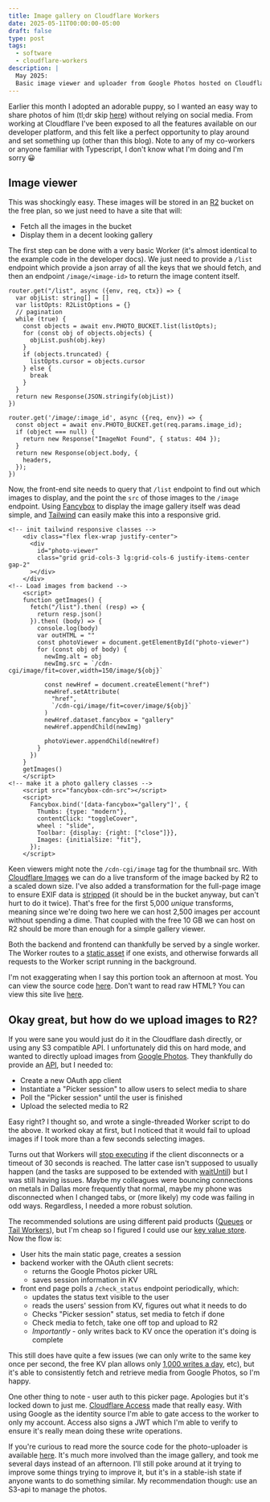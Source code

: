 ```yaml
---
title: Image gallery on Cloudflare Workers
date: 2025-05-11T00:00:00-05:00
draft: false
type: post
tags:
  - software
  - cloudflare-workers
description: |
  May 2025:
  Basic image viewer and uploader from Google Photos hosted on Cloudflare Workers
---
```


Earlier this month I adopted an adorable puppy, so I wanted an easy way to share
photos of him (tl;dr skip [here][Luca]) without relying on social media. From
working at Cloudflare I've been exposed to all the features available on our
developer platform, and this felt like a perfect opportunity to play around and
set something up (other than this blog). Note to any of my co-workers or anyone
familiar with Typescript, I don't know what I'm doing and I'm sorry 😀

## Image viewer

This was shockingly easy. These images will be stored in an [R2][R2] bucket on
the free plan, so we just need to have a site that will:

* Fetch all the images in the bucket
* Display them in a decent looking gallery

The first step can be done with a very basic Worker (it's almost identical to
the example code in the developer docs). We just need to provide a `/list`
endpoint which provide a json array of all the keys that we should fetch, and
then an endpoint `/image/<image-id>` to return the image content itself.

```
router.get("/list", async ({env, req, ctx}) => {
  var objList: string[] = []
  var listOpts: R2ListOptions = {}
  // pagination
  while (true) {
    const objects = await env.PHOTO_BUCKET.list(listOpts);
    for (const obj of objects.objects) {
      objList.push(obj.key)
    }
    if (objects.truncated) {
      listOpts.cursor = objects.cursor
    } else {
      break
    }
  }
  return new Response(JSON.stringify(objList))
})

router.get('/image/:image_id', async ({req, env}) => {
  const object = await env.PHOTO_BUCKET.get(req.params.image_id);
  if (object === null) {
    return new Response("ImageNot Found", { status: 404 });
  }
  return new Response(object.body, {
    headers,
  });
})
```

Now, the front-end site needs to query that `/list` endpoint to find out which
images to display, and the point the `src` of those images to the `/image`
endpoint. Using [Fancybox] to display the image gallery itself was dead simple,
and [Tailwind] can easily make this into a responsive grid.

```
<!-- init tailwind responsive classes -->
    <div class="flex flex-wrap justify-center">
      <div
        id="photo-viewer"
        class="grid grid-cols-3 lg:grid-cols-6 justify-items-center gap-2"
      ></div>
    </div>
<!-- Load images from backend -->
    <script>
    function getImages() {
      fetch("/list").then( (resp) => {
        return resp.json()
      }).then( (body) => {
        console.log(body)
        var outHTML = ""
        const photoViewer = document.getElementById("photo-viewer")
        for (const obj of body) {
          newImg.alt = obj
          newImg.src = `/cdn-cgi/image/fit=cover,width=150/image/${obj}`

          const newHref = document.createElement("href")
          newHref.setAttribute(
            "href",
            `/cdn-cgi/image/fit=cover/image/${obj}`
          )
          newHref.dataset.fancybox = "gallery"
          newHref.appendChild(newImg)

          photoViewer.appendChild(newHref)
        }
      })
    }
    getImages()
    </script>
<!-- make it a photo gallery classes -->
    <script src="fancybox-cdn-src"></script>
    <script>
      Fancybox.bind('[data-fancybox="gallery"]', {
        Thumbs: {type: "modern"},
        contentClick: "toggleCover",
        wheel : "slide",
        Toolbar: {display: {right: ["close"]}},
        Images: {initialSize: "fit"},
      });    
    </script>
```

Keen viewers might note the `/cdn-cgi/image` tag for the thumbnail src. With
[Cloudflare Images][Images] we can do a live transform of the image backed by R2
to a scaled down size. I've also added a transformation for the full-page image
to ensure EXIF data is [stripped][images-strip] (it should be in the bucket
anyway, but can't hurt to do it twice). That's free for the first 5,000 *unique*
transforms, meaning since we're doing two here we can host 2,500 images per
account without spending a dime. That coupled with the free 10 GB we can host on
R2 should be more than enough for a simple gallery viewer.

Both the backend and frontend can thankfully be served by a single worker. The
Worker routes to a [static asset][Assets] if one exists, and otherwise forwards
all requests to the Worker script running in the background.

I'm not exaggerating when I say this portion took an afternoon at most. You can
view the source code [here][gallery-code]. Don't want to read raw HTML? You can
view this site live [here][Luca].

## Okay great, but how do we upload images to R2?

If you were sane you would just do it in the Cloudflare dash directly, or using
any S3 compatible API. I unfortunately did this on hard mode, and wanted to
directly upload images from [Google Photos][GPhotos]. They thankfully do provide
an [API][GPhotos api docs], but I needed to:

* Create a new OAuth app client
* Instantiate a "Picker session" to allow users to select media to share
* Poll the "Picker session" until the user is finished
* Upload the selected media to R2

Easy right? I thought so, and wrote a single-threaded Worker script to do the
above. It worked okay at first, but I noticed that it would fail to upload
images if I took more than a few seconds selecting images.

Turns out that Workers will [stop executing][Duration] if the client disconnects
or a timeout of 30 seconds is reached. The latter case isn't supposed to usually
happen (and the tasks are supposed to be extended with [waitUntil][waitUntil])
but I was still having issues. Maybe my colleagues were bouncing connections on
metals in Dallas more frequently that normal, maybe my phone was disconnected
when I changed tabs, or (more likely) my code was failing in odd ways.
Regardless, I needed a more robust solution.

The recommended solutions are using different paid products ([Queues][Queues] or
[Tail Workers][Tail Workers]), but I'm cheap so I figured I could use our [key
value store][KV]. Now the flow is:

* User hits the main static page, creates a session
* backend worker with the OAuth client secrets:
    * returns the Google Photos picker URL
    * saves session information in KV
* front end page polls a `/check_status` endpoint periodically, which:
    * updates the status text visible to the user
    * reads the users' session from KV, figures out what it needs to do
    * Checks "Picker session" status, set media to fetch if done
    * Check media to fetch, take one off top and upload to R2
    * *Importantly* - only writes back to KV once the operation it's doing is
      complete

This still does have quite a few issues (we can only write to the same key once
per second, the free KV plan allows only [1,000 writes a day][kv-limits], etc),
but it's able to consistently fetch and retrieve media from Google Photos, so
I'm happy.

One other thing to note - user auth to this picker page. Apologies but it's
locked down to just me. [Cloudflare Access][Access] made that really easy. With
using Google as the identity source I'm able to gate access to the worker to
only my account. Access also signs a JWT which I'm able to verify to ensure it's
really mean doing these write operations.

If you're curious to read more the source code for the photo-uploader is
available [here][picker-code]. It's much more involved than the image gallery,
and took me several days instead of an afternoon. I'll still poke around at it
trying to improve some things trying to improve it, but it's in a stable-ish
state if anyone wants to do something similar. My recommendation though: 
use an S3-api to manage the photos.

[R2]: https://developers.cloudflare.com/r2/
[Fancybox]: https://fancyapps.com/fancybox/
[Tailwind]: https://tailwindcss.com/
[Images]: https://developers.cloudflare.com/images/
[Luca]: https://luca.josephvoss.com
[GPhotos]: https://photos.google.com
[GPhotos api docs]: https://developers.google.com/photos/picker/reference/rest
[Duration]: https://developers.cloudflare.com/workers/platform/limits/#duration
[Queues]: https://developers.cloudflare.com/queues/
[Tail Workers]: https://developers.cloudflare.com/workers/observability/logs/tail-workers/
[KV]: https://developers.cloudflare.com/kv/
[gallery-code]: https://github.com/josephvoss/photo-gallery-worker
[Assets]: https://developers.cloudflare.com/workers/static-assets/
[waitUntil]: https://developers.cloudflare.com/workers/runtime-apis/context/#waituntil
[kv-limits]: https://developers.cloudflare.com/kv/platform/limits/
[Access]: https://developers.cloudflare.com/cloudflare-one/identity/
[images-strip]: https://developers.cloudflare.com/images/transform-images/transform-via-workers/#metadata
[picker-code]: https://github.com/josephvoss/cf-images-google-photos
